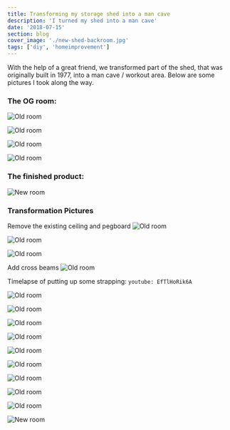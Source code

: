 ```yaml
---
title: Transforming my storage shed into a man cave
description: 'I turned my shed into a man cave'
date: '2018-07-15'
section: blog
cover_image: './new-shed-backroom.jpg'
tags: ['diy', 'homeimprovement']
---
```


With the help of a great friend, we transformed part of the shed, that was originally built in 1977, into a man cave / workout area. Below are some pictures I took along the way.

### The OG room:

![Old room](og-shed-backroom.jpg)

![Old room](og-shed-backroom2.jpg)

![Old room](shed1.jpg)

![Old room](og-pano.jpg)

### The finished product:

![New room](new-shed-backroom.jpg)

### Transformation Pictures

Remove the existing ceiling and pegboard
![Old room](shed-demolish-ceiling.jpg)

![Old room](shed-remove-ceiling.jpg)

![Old room](empty-pano.jpg)

Add cross beams
![Old room](cross-beams.jpg)

Timelapse of putting up some strapping:
`youtube: EfTlHoRik6A`

![Old room](shed-strapping.jpg)

![Old room](shed-drywall-ceiling1.jpg)

![Old room](shed-drywall-ceiling.jpg)

![Old room](shed-drywall-ceiling2.jpg)

![Old room](shed-drywall-ceiling3.jpg)

![Old room](shed-drywall-full2.jpg)

![Old room](shed-drywall-full.jpg)

![Old room](shed-drywall-white.jpg)

![Old room](shed-blue.jpg)

![New room](new-shed-backroom.jpg)
